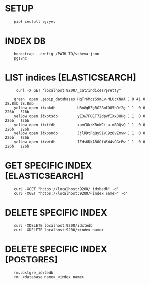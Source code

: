 # SETUP
```
    pip3 install pgsync
```
# INDEX DB
```
    bootstrap --config /PATH_TO/schema.json
    pgsync
```
# LIST indices [ELASTICSEARCH]
```
     curl -X GET "localhost:9200/_cat/indices?pretty"
     
    green  open .geoip_databases HqTr6MczS9mLv-MLUcXNWA 1 0 41 0 38.8mb 38.8mb
    yellow open idxpkdb          URn8qBZgRG2BoFQ85bDf2g 1 1  0 0   226b   226b
    yellow open idxbtsdb         yE3w7FOET72dpwfIXx8HHg 1 1  0 0   226b   226b
    yellow open idxtfdb          xumCOkzKRnWCija-mBOQsQ 1 1  0 0   226b   226b
    yellow open idxpsndb         JjlRDtFqQyS1v19z8vZmvw 1 1  0 0   226b   226b
    yellow open idxwtdb          IEds6DkAR0OiW5W4sGGrBw 1 1  0 0   226b   226b

```
# GET SPECIFIC INDEX [ELASTICSEARCH]
```
    curl -XGET "https://localhost:9200/_idxbedb" -d'
    curl -XGET "https://localhost:9200/<index name>" -d'
```
# DELETE SPECIFIC INDEX 
```
    curl -XDELETE localhost:9200/idxtedb
    curl -XDELETE localhost:9200/<index name>
```
# DELETE SPECIFIC INDEX [POSTGRES]
```
    rm.postgre_idxtedb
    rm .<database name>_<index name>
```
